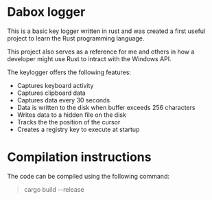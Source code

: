 # Dabox logger
This is a basic key logger written in rust and was created a first useful project to learn the Rust programming language.

This project also serves as a reference for me and others in how a developer might use Rust to intract with the Windows API.

The keylogger offers the following features:
- Captures keyboard activity
- Captures clipboard data
- Captures data every 30 seconds
- Data is written to the disk when buffer exceeds 256 characters
- Writes data to a hidden file on the disk
- Tracks the the position of the cursor
- Creates a registry key to execute at startup

# Compilation instructions
The code can be compiled using the following command:
> cargo build --release